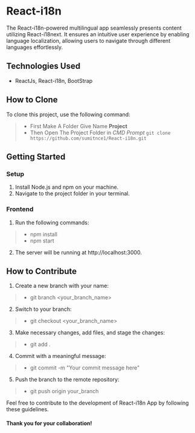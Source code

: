 # React-i18n
The React-i18n-powered multilingual app seamlessly presents content utilizing React-i18next. It ensures an intuitive user experience by enabling language localization, allowing users to navigate through different languages effortlessly.

## Technologies Used
- ReactJs, React-i18n, BootStrap

## How to Clone

To clone this project, use the following command:

> - First Make A Folder Give Name **Project**
> - Then Open The Project Folder in *CMD Prompt* `git clone https://github.com/sumitnce1/React-i18n.git`

## Getting Started

### Setup

1. Install Node.js and npm on your machine.
2. Navigate to the project folder in your terminal.

### Frontend

1. Run the following commands:

> - npm install
> - npm start

2. The server will be running at http://localhost:3000.


## How to Contribute

1. Create a new branch with your name:

> - git branch <your_branch_name>

2. Switch to your branch:

> - git checkout <your_branch_name>

3. Make necessary changes, add files, and stage the changes:

> - git add .

4. Commit with a meaningful message:

> - git commit -m "Your commit message here"

5. Push the branch to the remote repository:

> - git push origin your_branch

Feel free to contribute to the development of React-i18n App by following these guidelines. 

#### Thank you for your collaboration!
